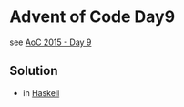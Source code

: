 # Advent of Code Day9

see [AoC 2015 - Day 9](http://adventofcode.com/2015/day/9)

## Solution

- in [Haskell](./src/Solution.hs)
